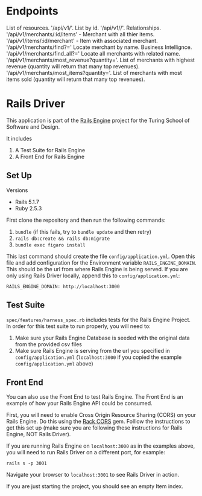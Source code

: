 # Endpoints

List of resources. 
'/api/v1/<resource>'. 
List by id. 
'/api/v1/<resource>/<id>'.
Relationships. 
'/api/v1/merchants/:id/items' - Merchant with all thier items. 
'/api/v1/items/:id/merchant' - Item with associated merchant. 
'/api/v1/merchants/find?<attribute>=<value>' Locate merchant by name.
Business Intellignce.   
'/api/v1/merchants/find_all?<attribute>=<value>' Locate all merchants with related name.
'/api/v1/merchants/most_revenue?quantity=<value>'. List of merchants with highest revenue (quantity will return that many top revenues). 
'/api/v1/merchants/most_items?quantity=<value>'. List of merchants with most items sold  (quantity will return that many top revenues). 
  
  


# Rails Driver

This application is part of the [Rails Engine](https://backend.turing.io/module3/projects/rails_engine) project for the Turing School of Software and Design.

It includes

1. A Test Suite for Rails Engine
1. A Front End for Rails Engine

## Set Up

Versions
- Rails 5.1.7
- Ruby 2.5.3

First clone the repository and then run the following commands:

1. `bundle` (if this fails, try to `bundle update` and then retry)
1. `rails db:create && rails db:migrate`
1. `bundle exec figaro install`

This last command should create the file `config/application.yml`. Open this file and add configuration for the Environment variable `RAILS_ENGINE_DOMAIN`. This should be the url from where Rails Engine is being served. If you are only using Rails Driver locally, append this to `config/application.yml`:

```
RAILS_ENGINE_DOMAIN: http://localhost:3000
```

## Test Suite

`spec/features/harness_spec.rb` includes tests for the Rails Engine Project. In order for this test suite to run properly, you will need to:

1. Make sure your Rails Engine Database is seeded with the original data from the provided csv files
1. Make sure Rails Engine is serving from the url you specified in `config/application.yml` (`localhost:3000` if you copied 
the example `config/application.yml` above)

## Front End

You can also use the Front End to test Rails Engine. The Front End is an example of how your Rails Engine API could be consumed. 

First, you will need to enable Cross Origin Resource Sharing (CORS) on your Rails Engine. Do this using the [Rack CORS](https://github.com/cyu/rack-cors) gem. Folllow the instructions to get this set up (make sure you are following these instructions for Rails Engine, NOT Rails Driver).

If you are running Rails Engine on `localhost:3000` as in the examples above, you will need to run Rails Driver on a different port, for example:

```
rails s -p 3001
```

Navigate your browser to `localhost:3001` to see Rails Driver in action.

If you are just starting the project, you should see an empty Item index.
